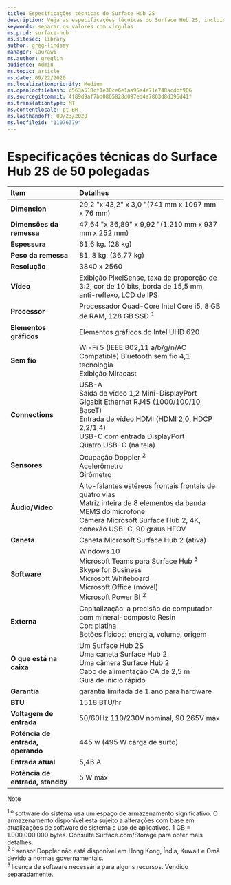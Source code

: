 ```yaml
---
title: Especificações técnicas do Surface Hub 2S
description: Veja as especificações técnicas do Surface Hub 2S, incluindo a caneta, câmera e especificações opcionais da bateria celular.
keywords: separar os valores com vírgulas
ms.prod: surface-hub
ms.sitesec: library
author: greg-lindsay
manager: laurawi
ms.author: greglin
audience: Admin
ms.topic: article
ms.date: 09/22/2020
ms.localizationpriority: Medium
ms.openlocfilehash: c563a518cf1e30ce6e1aa95a4e71e748acdbf906
ms.sourcegitcommit: 4f89d9af7bd0865828d097ed4a7863d8d396d41f
ms.translationtype: MT
ms.contentlocale: pt-BR
ms.lasthandoff: 09/23/2020
ms.locfileid: "11076379"
---
```

# Especificações técnicas do Surface Hub 2S de 50 polegadas

|**Item**|**Detalhes**|
|:------ |:--------- |
|**Dimension**| 29,2 "x 43,2" x 3,0 "(741 mm x 1097 mm x 76 mm) |
|**Dimensões da remessa**| 47,64 "x 36,89" x 9,92 "(1.210 mm x 937 mm x 252 mm)|
|**Espessura**| 61,6 kg. (28 kg) |
|**Peso da remessa**| 81, 8 kg. (36,77 kg) |
|**Resolução**| 3840 x 2560 |
|**Vídeo**| Exibição PixelSense, taxa de proporção de 3:2, cor de 10 bits, borda de 15,5 mm, anti-reflexo, LCD de IPS |
|**Processor**| Processador Quad-Core Intel Core i5, 8 GB de RAM, 128 GB SSD <sup> 1</sup> |
|**Elementos gráficos**| Elementos gráficos do Intel UHD 620 |
|**Sem fio**| Wi-Fi 5 (IEEE 802,11 a/b/g/n/AC Compatible) Bluetooth sem fio 4,1 tecnologia <br> Exibição Miracast |
|**Connections**| USB-A <br> Saída de vídeo 1,2 Mini-DisplayPort <br> Gigabit Ethernet RJ45 (1000/100/10 BaseT) <br> Entrada de vídeo HDMI (HDMI 2,0, HDCP 2,2/1,4) <br> USB-C com entrada DisplayPort <br> Quatro USB-C (na tela) |
|**Sensores**| Ocupação Doppler <sup> 2</sup> <br> Acelerômetro <br> Girômetro |
|**Áudio/Vídeo**| Alto-falantes estéreos frontais frontais de quatro vias <br> Matriz inteira de 8 elementos da banda MEMS do microfone <br> Câmera Microsoft Surface Hub 2, 4K, conexão USB-C, 90 graus HFOV |
|**Caneta**| Caneta Microsoft Surface Hub 2 (ativa) |
|**Software**| Windows 10 <br> Microsoft Teams para Surface Hub <sup> 3</sup> <br> Skype for Business <br> Microsoft Whiteboard <br> Microsoft Office (móvel) <br> Microsoft Power BI <sup> 2</sup> |
|**Externa**| Capitalização: a precisão do computador com mineral-composto Resin <br> Cor: platina <br> Botões físicos: energia, volume, origem |
|**O que está na caixa**| Um Surface Hub 2S <br> Uma caneta Surface Hub 2  <br> Uma câmera Surface Hub 2 <br> Cabo de alimentação CA de 2,5 m <br> Guia de início rápido |
|**Garantia**| garantia limitada de 1 ano para hardware |
|**BTU**| 1518 BTU/hr |
|**Voltagem de entrada**| 50/60Hz 110/230V nominal, 90 265V máx |
|**Potência de entrada, operando**| 445 w (495 W carga de surto) |
|**Entrada atual**| 5,46 A |
|**Potência de entrada, standby**| 5 W máx  |

> [!NOTE]
> <sup>1 o </sup> software do sistema usa um espaço de armazenamento significativo. O armazenamento disponível está sujeito a alterações com base em atualizações de software de sistema e uso de aplicativos. 1 GB = 1.000.000.000 bytes. Consulte Surface.com/Storage para obter mais detalhes. <br> <sup>2 o </sup> sensor Doppler não está disponível em Hong Kong, Índia, Kuwait e Omã devido a normas governamentais.
<br> <sup>3 </sup> licença de software necessária para alguns recursos. Vendido separadamente.<br> 
